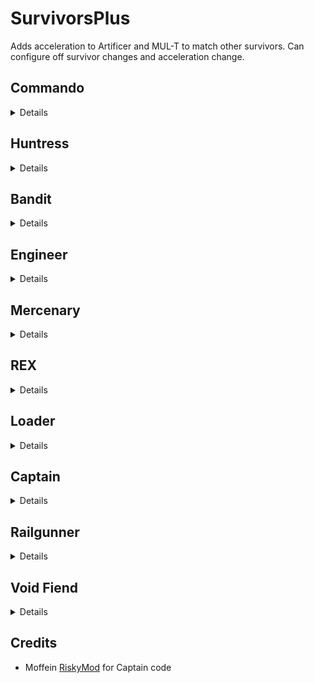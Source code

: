 # SurvivorsPlus

Adds acceleration to Artificer and MUL-T to match other survivors. Can configure off survivor changes and acceleration change.

## Commando

<details>

### Roll

- No longer stops sprinting
- Reduced speed/distance slightly
- Invincible on roll

### Phase Round

- Increased initial damage 300% -> 400%

### Suppressive Fire

- Damage increase 100% -> 200%
- Proc Coefficient increase 1 -> 2
- Reduces cooldown 9s -> 6s

### Grenade (Sticky Grenade)

- Removed damage falloff
- Reduced damage 700% -> 600%
- Sticky!

</details>

## Huntress

<details>

### Flurry

- Increased proc coefficient 0.7 -> 0.8
- Reduced delay duration 1.3s -> 1s

### Blink

- Reduced cooldown 7s -> 6s

### Phase Blink

- Reduced charges 3 -> 1
- Increased cooldown 2s -> 3s

### Arrow Rain

- Increases slow to 80%
- Increased damage 225% -> 450%
- Increased proc coefficient 0.2 -> 0.6
- Can now target flying enemies

</details>

## Bandit

<details>

### Blast

- Reduced recoil/bloom

### Serrated Dagger

- Applies 2 stacks of Hemorrhage instead of 1

### Smoke Bomb

- Increases invisibility duration 3s -> 4s
- Increases cooldown 6s -> 8s

### Lights Out (Open Wound)

- No longer resets cooldowns on kill
- Removes Slayer
- Applies Hemorrhage
- Applies 2 Hemorrhage stacks on crit

</details>

## Engineer

<details>

### Bouncing Grenades

- Removes charging mechanic, immediately fires 3 grenades

### Pressure Mines

- Removes arming mechanic, immediately explodes for 300% damage
- Reduced cooldown 7s -> 5s

### TR58 Carbonizer Turret

- Increases range 25 -> 50
- Can now fire shurikens

</details>

## Mercenary

<details>

- Increases base and level regen to match other melee survivors (2.5/0.5)

### Blinding Assault

- Increases damage 300% -> 400%

### Focused Assault

- Increases damage 700% -> 800%

### Eviscerate

- Now hits everyone in an 8m radius

</details>

## REX

<details>

### DIRECTIVE: Inject

- Increases proc coefficient 0.5 -> 0.8

</details>

## Loader

<details>

- Reduces max hp 160 -> 110
- Reduces level hp 48 -> 33
- Reduces base armor 20 -> 10

</details>

## Captain

<details>

### Defensive Microbots

- No longer deletes puddles/pools

### Power Tazer

- Bounces to nearby enemies in a 15m radius

</details>

## Railgunner

<details>

- Crit damage now applies properly instead of being halved
- Can always see Weak Points
- Reduces weakpoint size by 25%

### HH44 Marksman (HH44 Rounds)

- Is now the primary instead of smart rounds
- Reduces damage 400% -> 300%
- Has an active reload system (uses secondary charges)
- Has an active reload bonus of +75% total damage and can hit weakspots

### M99 Sniper

- Reduces damage 1000% -> 600%

### Polar Field Device

- Increases slow down

### Supercharge

- Reduces damage 4000% -> 2400%
- Reduces downtime 15s -> 5s

### Cryocharge

- Reduces damage 2000% -> 1200%

</details>

## Void Fiend

<details>

- Removes Crit mechanic
- Removes Heal mechanic
- Removes Damage mechanic
- Corruption only increases while in combat
- Corruption increase is reduced by 66%
- Corruption increases on kill
- Corrupted Mode no longer has +100 armor
- Corrupted Mode decreases slower
- Reduces Corrupted Mode transition time by 25%

</details>

## Credits

- Moffein [RiskyMod](https://thunderstore.io/package/Risky_Lives/RiskyMod/) for Captain code
